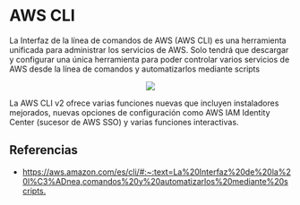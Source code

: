 # AWS CLI

La Interfaz de la línea de comandos de AWS (AWS CLI) es una herramienta unificada para administrar los servicios de AWS. Solo tendrá que descargar y configurar una única herramienta para poder controlar varios servicios de AWS desde la línea de comandos y automatizarlos mediante scripts

<p align="center">
  <img src="https://github.com/dimasx010/knowledge/assets/105082657/85c997b6-e0f3-4d92-8716-22b66a553a6e">
</p>

La AWS CLI v2 ofrece varias funciones nuevas que incluyen instaladores mejorados, nuevas opciones de configuración como AWS IAM Identity Center (sucesor de AWS SSO) y varias funciones interactivas. 

## Referencias
- https://aws.amazon.com/es/cli/#:~:text=La%20Interfaz%20de%20la%20l%C3%ADnea,comandos%20y%20automatizarlos%20mediante%20scripts.​
